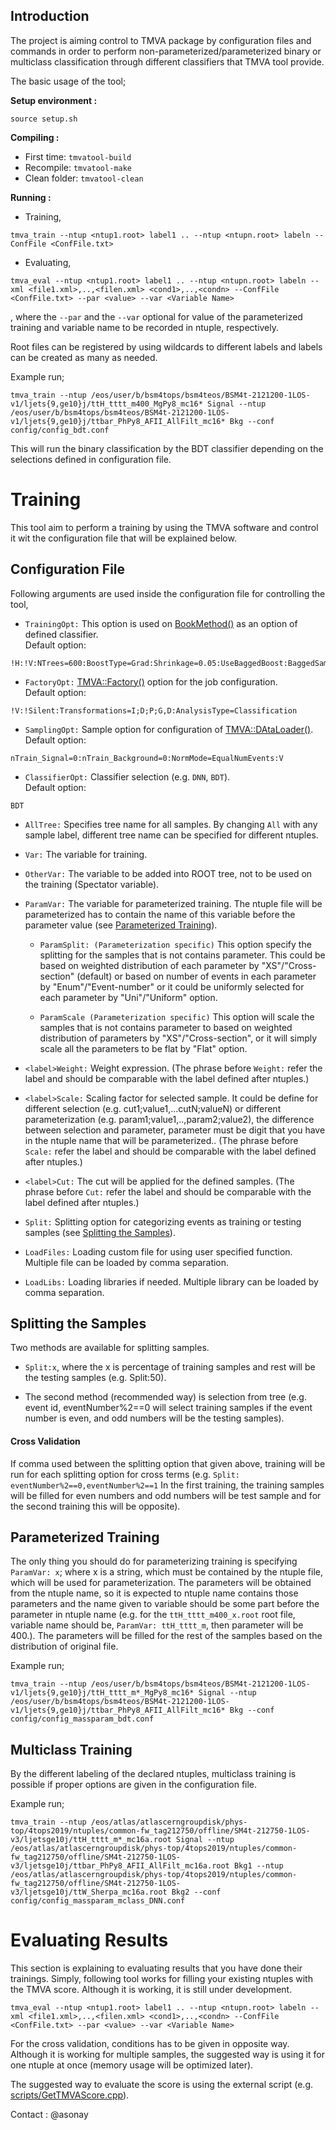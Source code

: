 ## Introduction

The project is aiming control to TMVA package by configuration files and commands in order to perform non-parameterized/parameterized binary or multiclass classification through different classifiers that TMVA tool provide.  

The basic usage of the tool;

**Setup environment :**    
```
source setup.sh
```

**Compiling :**    
- First time: `tmvatool-build`
- Recompile: `tmvatool-make`
- Clean folder: `tmvatool-clean`

**Running :**
* Training,
```
tmva_train --ntup <ntup1.root> label1 .. --ntup <ntupn.root> labeln --ConfFile <ConfFile.txt>
```
* Evaluating,
```
tmva_eval --ntup <ntup1.root> label1 .. --ntup <ntupn.root> labeln --xml <file1.xml>,..,<filen.xml> <cond1>,..,<condn> --ConfFile <ConfFile.txt> --par <value> --var <Variable Name>
```

, where the `--par` and the `--var` optional for value of the parameterized training and variable name to be recorded in ntuple, respectively.


Root files can be registered by using wildcards to different labels and labels can be created as many as needed.  

Example run;
```
tmva_train --ntup /eos/user/b/bsm4tops/bsm4teos/BSM4t-2121200-1LOS-v1/ljets{9,ge10}j/ttH_tttt_m400_MgPy8_mc16* Signal --ntup /eos/user/b/bsm4tops/bsm4teos/BSM4t-2121200-1LOS-v1/ljets{9,ge10}j/ttbar_PhPy8_AFII_AllFilt_mc16* Bkg --conf config/config_bdt.conf
```

This will run the binary classification by the BDT classifier depending on the selections defined in configuration file.

# Training

This tool aim to perform a training by using the TMVA software and control it wit the configuration file that will be explained below.

## Configuration File

Following arguments are used inside the configuration file for controlling the tool,  

* `TrainingOpt:` This option is used on [BookMethod()](https://root.cern/doc/master/classTMVA_1_1Factory.html#a35c42e83410f857150bb2c150bb97474) as an option of defined classifier.  
Default option:
```
!H:!V:NTrees=600:BoostType=Grad:Shrinkage=0.05:UseBaggedBoost:BaggedSampleFraction=0.6:SeparationType=GiniIndex:nCuts=30:MaxDepth=2:NegWeightTreatment=IgnoreNegWeightsInTraining
```

* `FactoryOpt:` [TMVA::Factory()](https://root.cern/doc/master/classTMVA_1_1Factory.html) option for the job configuration.  
Default option:
```
!V:!Silent:Transformations=I;D;P;G,D:AnalysisType=Classification
```

* `SamplingOpt:` Sample option for configuration of [TMVA::DAtaLoader()](https://root.cern/doc/master/classTMVA_1_1DataLoader.html).  
Default option:
```
nTrain_Signal=0:nTrain_Background=0:NormMode=EqualNumEvents:V
```

* `ClassifierOpt:` Classifier selection (e.g. `DNN`, `BDT`).  
Default option:
```
BDT
```
* `AllTree:` Specifies tree name for all samples. By changing `All` with any sample label, different tree name can be specified for different ntuples.

* `Var:` The variable for training.

* `OtherVar:` The variable to be added into ROOT tree, not to be used on the training (Spectator variable).

* `ParamVar:` The variable for parameterized training. The ntuple file will be parameterized has to contain the name of this variable before the parameter value (see [Parameterized Training](#parameterized-training)).

  * `ParamSplit: (Parameterization specific)` This option specify the splitting for the samples that is not contains parameter. This could be based on weighted distribution of each parameter by "XS"/"Cross-section" (default) or based on number of events in each parameter by "Enum"/"Event-number" or it could be uniformly selected for each parameter by "Uni"/"Uniform" option.
  
  * `ParamScale (Parameterization specific)` This option will scale the samples that is not contains parameter to based on weighted distribution of parameters by "XS"/"Cross-section", or it will simply scale all the parameters to be flat by "Flat" option.

* `<label>Weight:` Weight expression. (The phrase before `Weight:` refer the label and should be comparable with the label defined after ntuples.)

* `<label>Scale:` Scaling factor for selected sample. It could be define for different selection (e.g. cut1;value1,...cutN;valueN) or different parameterization (e.g. param1;value1,..,param2;value2), the difference between selection and parameter, parameter must be digit that you have in the ntuple name that will be parameterized.. (The phrase before `Scale:` refer the label and should be comparable with the label defined after ntuples.)

* `<label>Cut:` The cut will be applied for the defined samples. (The phrase before `Cut:` refer the label and should be comparable with the label defined after ntuples.)

* `Split:` Splitting option for categorizing events as training or testing samples (see [Splitting the Samples](#splitting-the-samples)).

* `LoadFiles:` Loading custom file for using user specified function. Multiple file can be loaded by comma separation.

* `LoadLibs:` Loading libraries if needed. Multiple library can be loaded by comma separation.

## Splitting the Samples

Two methods are available for splitting samples.  

* `Split:x`, where the x is percentage of training samples and rest will be the testing samples (e.g. Split:50).

* The second method (recommended way) is selection from tree (e.g. event id, eventNumber%2==0 will select training samples if the event number is even, and odd numbers will be the testing samples).

#### Cross Validation

If comma used between the splitting option that given above, training will be run for each splitting option for cross terms (e.g. `Split: eventNumber%2==0,eventNumber%2==1` In the first training, the training samples will be filled for even numbers and odd numbers will be test sample and for the second training this will be opposite).

## Parameterized Training

The only thing you should do for parameterizing training is specifying `ParamVar: x`; where x is a string, which must be contained by the ntuple file, which will be used for parameterization. The parameters will be obtained from the ntuple name, so it is expected to ntuple name contains those parameters and the name given to variable should be some part before the parameter in ntuple name (e.g. for the `ttH_tttt_m400_x.root` root file, variable name should be, `ParamVar: ttH_tttt_m`, then parameter will be 400.). The parameters will be filled for the rest of the samples based on the distribution of original file.

Example run;  
```
tmva_train --ntup /eos/user/b/bsm4tops/bsm4teos/BSM4t-2121200-1LOS-v1/ljets{9,ge10}j/ttH_tttt_m*_MgPy8_mc16* Signal --ntup /eos/user/b/bsm4tops/bsm4teos/BSM4t-2121200-1LOS-v1/ljets{9,ge10}j/ttbar_PhPy8_AFII_AllFilt_mc16* Bkg --conf config/config_massparam_bdt.conf
```

## Multiclass Training

By the different labeling of the declared ntuples, multiclass training is possible if proper options are given in the configuration file.

Example run;  
```
tmva_train --ntup /eos/atlas/atlascerngroupdisk/phys-top/4tops2019/ntuples/common-fw_tag212750/offline/SM4t-212750-1LOS-v3/ljetsge10j/ttH_tttt_m*_mc16a.root Signal --ntup /eos/atlas/atlascerngroupdisk/phys-top/4tops2019/ntuples/common-fw_tag212750/offline/SM4t-212750-1LOS-v3/ljetsge10j/ttbar_PhPy8_AFII_AllFilt_mc16a.root Bkg1 --ntup /eos/atlas/atlascerngroupdisk/phys-top/4tops2019/ntuples/common-fw_tag212750/offline/SM4t-212750-1LOS-v3/ljetsge10j/ttW_Sherpa_mc16a.root Bkg2 --conf config/config_massparam_mclass_DNN.conf
```

# Evaluating Results

This section is explaining to evaluating results that you have done their trainings. Simply, following tool works for filling your existing ntuples with the TMVA score. Although it is working, it is still under development.
```
tmva_eval --ntup <ntup1.root> label1 .. --ntup <ntupn.root> labeln --xml <file1.xml>,..,<filen.xml> <cond1>,..,<condn> --ConfFile <ConfFile.txt> --par <value> --var <Variable Name>
```
For the cross validation, conditions has to be given in opposite way. Although it is working for multiple samples, the suggested way is using it for one ntuple at once (memory usage will be optimized later).

The suggested way to evaluate the score is using the external script (e.g. [scripts/GetTMVAScore.cpp](scripts/GetTMVAScore.cpp)).



Contact : @asonay